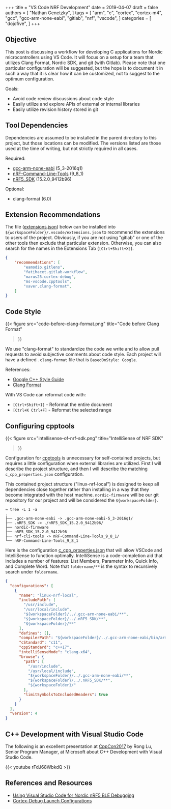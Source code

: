 +++
title = "VS Code NRF Development"
date = 2019-04-07
draft = false
authors = [
  "Nathan Genetzky",
]
tags = [
  "arm",
  "c",
  "cortex",
  "cortex-m4",
  "gcc",
  "gcc-arm-none-eabi",
  "gitlab",
  "nrf",
  "vscode",
]
categories = [
  "dojofive",
]
+++

## Objective

This post is discussing a workflow for developing C applications for Nordic
microcontrollers using VS Code. It will focus on a setup for a team that
utilizes Clang Format, Nordic SDK, and git (with Gitlab). Please note that
one particular configuration will be suggested, but the hope is to document
it in such a way that it is clear how it can be customized, not to suggest to
the optimum configuration.

Goals:

- Avoid code review discussions about code style
- Easily utilize and explore APIs of external or internal libraries
- Easily utilize revision history stored in git

## Tool Dependencies

Dependencies are assumed to be installed in the parent directory to this
project, but those locations can be modified. The versions listed are those
used at the time of writing, but not strictly required in all cases.

Required:

- [gcc-arm-none-eabi](https://developer.arm.com/open-source/gnu-toolchain/gnu-rm/downloads) (5_3-2016q1)
- [nRF-Command-Line-Tools](https://www.nordicsemi.com/Software-and-Tools/Development-Tools/nRF5-Command-Line-Tools) (9_8_1)
- [nRF5_SDK](https://developer.nordicsemi.com/nRF5_SDK/) (15.2.0_9412b96)

Optional:

- clang-format (6.0)

## Extension Recommendations

The file ([extensions.json](extensions.json)) below can be installed into
`${workspaceFolder}/.vscode/extensions.json` to recommend the extensions to
users of the project. Obviously, if you are not using "gitlab" or one of the
other tools then exclude that particular extension. Otherwise, you can also
search for the names in the Extensions Tab (`[Ctrl+Shift+X]`).

```json
{
    "recommendations": [
        "eamodio.gitlens",
        "fatihacet.gitlab-workflow",
        "marus25.cortex-debug",
        "ms-vscode.cpptools",
        "xaver.clang-format",
    ]
}
```

## Code Style

{{< figure
  src="code-before-clang-format.png"
  title="Code before Clang Format"
>}}

We use "clang-format" to standardize the code we write and to allow pull
requests to avoid subjective comments about code style. Each project will
have a defined `.clang-format` file that is `BasedOnStyle: Google`.

References:

- [Google C++ Style Guide](https://google.github.io/styleguide/cppguide.html)
- [Clang Format](https://clang.llvm.org/docs/ClangFormat.html)

With VS Code can reformat code with:

- `[Ctrl+Shift+I]` - Reformat the entire document
- `[Ctrl+K Ctrl+F]` - Reformat the selected range

## Configuring cpptools

{{< figure
  src="intellisense-of-nrf-sdk.png"
  title="IntelliSense of NRF SDK"
>}}

Configuration for [cpptools](https://github.com/Microsoft/vscode-cpptools) is
unnecessary for self-contained projects, but requires a little configuration
when external libraries are utilized. First I will describe the project
structure, and then I will describe the matching `c_cpp_properties.json`
configuration.

This contained project structure ("linux-nrf-local") is designed to keep all
dependencies close together rather than installing in a way that they become
integrated with the host machine. `nordic-firmware` will be our git
repository for our project and will be considered the `${workspaceFolder}`.

```none
→ tree -L 1 -a
.
├── .gcc-arm-none-eabi -> .gcc-arm-none-eabi-5_3-2016q1/
├── .nRF5_SDK -> ./nRF5_SDK_15.2.0_9412b96/
├── nordic-firmware
├── nRF5_SDK_15.2.0_9412b96
├── nrf-cli-tools -> nRF-Command-Line-Tools_9_8_1/
└── nRF-Command-Line-Tools_9_8_1
```

Here is the configuration [c_cpp_properties.json](c_cpp_properties.json) that
will allow VSCode and IntelliSense to function optimally. IntelliSense is a
code-completion aid that includes a number of features: List Members,
Parameter Info, Quick Info, and Complete Word. Note that `foldername/**` is
the syntax to recursively search under `foldername`.

```json
{
  "configurations": [
    {
      "name": "linux-nrf-local",
      "includePath": [
        "/usr/include",
        "/usr/local/include",
        "${workspaceFolder}/../.gcc-arm-none-eabi/**",
        "${workspaceFolder}/../.nRF5_SDK/**",
        "${workspaceFolder}/**"
      ],
      "defines": [],
      "compilerPath": "${workspaceFolder}/../.gcc-arm-none-eabi/bin/arm-none-eabi-gcc",
      "cStandard": "c11",
      "cppStandard": "c++17",
      "intelliSenseMode": "clang-x64",
      "browse": {
        "path": [
          "/usr/include",
          "/usr/local/include",
          "${workspaceFolder}/../.gcc-arm-none-eabi/**",
          "${workspaceFolder}/../.nRF5_SDK/**",
          "${workspaceFolder}/"
        ],
        "limitSymbolsToIncludedHeaders": true
      }
    }
  ],
  "version": 4
}
```

## C++ Development with Visual Studio Code

The following is an excellent presentation at
[CppCon2017](https://github.com/CppCon/CppCon2017) by Rong Lu, Senior Program
Manager, at Microsoft about C++ Development with Visual Studio Code.

{{< youtube rFdJ68WbkdQ >}}

## References and Resources

- [Using Visual Studio Code for Nordic nRF5 BLE Debugging](https://electronut.in/vscode-nrf52-dev/)
- [Cortex-Debug Launch Configurations](https://marcelball.ca/projects/cortex-debug/cortex-debug-launch-configurations/)
